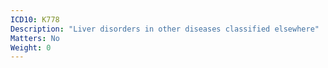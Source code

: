 ```yaml
---
ICD10: K778
Description: "Liver disorders in other diseases classified elsewhere"
Matters: No
Weight: 0
---
```

